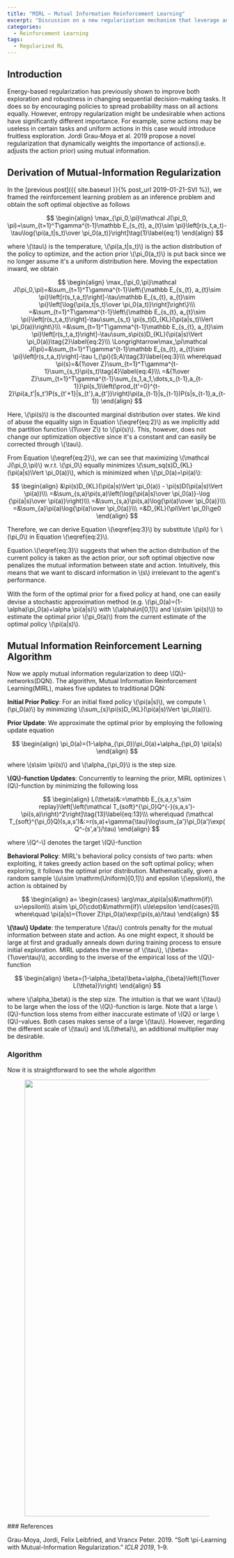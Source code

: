```yaml
---
title: "MIRL — Mutual Information Reinforcement Learning"
excerpt: "Discussion on a new regularization mechanism that leverage an optimal prior to explicitly penalize the mutual information between states and actions."
categories:
  - Reinforcement Learning
tags:
  - Regularized RL
---
```


## Introduction

Energy-based regularization has previously shown to improve both exploration and robustness in changing sequential decision-making tasks. It does so by encouraging policies to spread probability mass on all actions equally. However, entropy regularization might be undesirable when actions have significantly different importance. For example, some actions may be useless in certain tasks and uniform actions in this case would introduce fruitless exploration. Jordi Grau-Moya et al. 2019 propose a novel regularization that dynamically weights the importance of actions(i.e. adjusts the action prior) using mutual information. 

## Derivation of Mutual-Information Regularization

In the [previous post]({{ site.baseurl }}{% post_url 2019-01-21-SVI %}), we framed the reinforcement learning problem as an inference problem and obtain the soft optimal objective as follows

$$
\begin{align}
\max_{\pi_0,\pi}\mathcal J(\pi_0, \pi)=\sum_{t=1}^T\gamma^{t-1}\mathbb E_{s_{t}, a_{t}\sim \pi}\left[r(s_t,a_t)-\tau\log{\pi(a_t|s_t)\over \pi_0(a_t)}\right]\tag{1}\label{eq:1}
\end{align}
$$

where \\(\tau\\) is the temperature, \\(\pi(a_t|s_t)\\) is the action distribution of the policy to optimize, and the action prior \\(\pi_0(a_t)\\) is put back since we no longer assume it's a uniform distribution here. Moving the expectation inward, we obtain

$$
\begin{align}
\max_{\pi_0,\pi}\mathcal J(\pi_0,\pi)=&\sum_{t=1}^T\gamma^{t-1}\left\{\mathbb E_{s_{t}, a_{t}\sim \pi}\left[r(s_t,a_t)\right]-\tau\mathbb E_{s_{t}, a_{t}\sim \pi}\left[\log{\pi(a_t|s_t)\over \pi_0(a_t)}\right]\right\}\\\
=&\sum_{t=1}^T\gamma^{t-1}\left\{\mathbb E_{s_{t}, a_{t}\sim \pi}\left[r(s_t,a_t)\right]-\tau\sum_{s_t} \pi(s_t)D_{KL}(\pi(a|s_t)\Vert \pi_0(a))\right\}\\\
=&\sum_{t=1}^T\gamma^{t-1}\mathbb E_{s_{t}, a_{t}\sim \pi}\left[r(s_t,a_t)\right]-\tau\sum_s\pi(s)D_{KL}(\pi(a|s)\Vert \pi_0(a))\tag{2}\label{eq:2}\\\
\Longrightarrow\max_\pi\mathcal J(\pi)=&\sum_{t=1}^T\gamma^{t-1}\mathbb E_{s_{t}, a_{t}\sim \pi}\left[r(s_t,a_t)\right]-\tau I_{\pi}(S;A)\tag{3}\label{eq:3}\\\
where\quad \pi(s)=&{1\over Z}\sum_{t=1}^T\gamma^{t-1}\sum_{s_t}\pi(s_t)\tag{4}\label{eq:4}\\\
=&{1\over Z}\sum_{t=1}^T\gamma^{t-1}\sum_{s_1,a_1,\dots,s_{t-1},a_{t-1}}\pi(s_1)\left(\prod_{t'=0}^{t-2}\pi(a_t'|s_t')P(s_{t'+1}|s_{t'},a_{t'})\right)\pi(a_{t-1}|s_{t-1})P(s|s_{t-1},a_{t-1})
\end{align}
$$

Here, \\(\pi(s)\\) is the discounted marginal distribution over states. We kind of abuse the equality sign in Equation \\(\eqref{eq:2}\\) as we implicitly add the partition function \\(1\over Z\\) to \\(\pi(s)\\). This, however, does not change our optimization objective since it's a constant and can easily be corrected through \\(\tau\\). 

From Equation \\(\eqref{eq:2}\\),  we can see that maximizing \\(\mathcal J(\pi_0,\pi)\\) w.r.t. \\(\pi_0\\) equally minimizes \\(\sum_sq(s)D_{KL}(\pi(a|s)\Vert \pi_0(a))\\), which is minimized when \\(\pi_0(a)=\pi(a)\\):

$$
\begin{align}
&\pi(s)D_{KL}(\pi(a|s)\Vert \pi_0(a)) - \pi(s)D(\pi(a|s)\Vert \pi(a))\\\
=&\sum_{s,a}\pi(s,a)\left(\log{\pi(a|s)\over \pi_0(a)}-\log {\pi(a|s)\over \pi(a)}\right)\\\
=&\sum_{s,a}\pi(s,a)\log{\pi(a)\over \pi_0(a)}\\\
=&\sum_{a}\pi(a)\log{\pi(a)\over \pi_0(a)}\\\
=&D_{KL}(\pi\Vert \pi_0)\ge0
\end{align}
$$

Therefore, we can derive Equation \\(\eqref{eq:3}\\) by substitute \\(\pi\\) for \\(\pi_0\\) in Equation \\(\eqref{eq:2}\\).

Equation.\\(\eqref{eq:3}\\) suggests that when the action distribution of the current policy is taken as the action prior, our soft optimal objective now penalizes the mutual information between state and action. Intuitively, this means that we want to discard information in \\(s\\) irrelevant to the agent's performance.

With the form of the optimal prior for a ﬁxed policy at hand, one can easily devise a stochastic approximation method (e.g. \\(\pi_0(a)=(1-\alpha)\pi_0(a)+\alpha \pi(a|s)\\) with \\(\alpha\in[0,1]\\) and \\(s\sim \pi(s)\\)) to estimate the optimal prior \\(\pi_0(a)\\) from the current estimate of the optimal policy \\(\pi(a|s)\\). 

## Mutual Information Reinforcement Learning Algorithm

Now we apply mutual information regularization to deep \\(Q\\)-networks(DQN). The algorithm, Mutual Information Reinforcement Learning(MIRL), makes five updates to traditional DQN:

**Initial Prior Policy**: For an initial fixed policy \\(\pi(a|s)\\), we compute \\(\pi_0(a)\\) by minimizing \\(\sum_{s}\pi(s)D_{KL}(\pi(a|s)\Vert \pi_0(a))\\). 

**Prior Update**: We approximate the optimal prior by employing the following update equation

$$
\begin{align}
\pi_0(a)=(1-\alpha_{\pi_0})\pi_0(a)+\alpha_{\pi_0} \pi(a|s)
\end{align}
$$

where \\(s\sim \pi(s)\\) and \\(\alpha_{\pi_0}\\) is the step size.

**\\(Q\\)-function Updates**: Concurrently to learning the prior, MIRL optimizes \\(Q\\)-function by minimizing the following loss

$$
\begin{align}
L(\theta)&:=\mathbb E_{s,a,r,s'\sim replay}\left[\left(\mathcal T_{soft}^{\pi_0}Q^{-}(s,a,s')-\pi(s,a)\right)^2\right]\tag{13}\label{eq:13}\\\
where\quad (\mathcal T_{soft}^{\pi_0}Q)(s,a,s')&:=r(s,a)+\gamma{\tau}\log\sum_{a'}\pi_0(a')\exp( Q^-(s',a')/\tau)
\end{align}
$$

where \\(Q^-\\) denotes the target \\(Q\\)-function

**Behavioral Policy**: MIRL's behavioral policy consists of two parts: when exploiting, it takes greedy action based on the soft optimal policy; when exploring, it follows the optimal prior distribution. Mathematically, given a random sample \\(u\sim \mathrm{Uniform}[0,1]\\) and epsilon \\(\epsilon\\), the action is obtained by

$$
\begin{align}
a=
\begin{cases}
\arg\max_a\pi(a|s)&\mathrm{if}\ u>\epsilon\\\
a\sim \pi_0(\cdot)&\mathrm{if}\ u\le\epsilon
\end{cases}\\\
where\quad \pi(a|s)={1\over Z}\pi_0(a)\exp(\pi(s,a)/\tau)
\end{align}
$$

**\\(\tau\\) Update**: the temperature \\(\tau\\) controls penalty for the mutual information between state and action. As one might expect, it should be large at first and gradually anneals down during training process to ensure initial exploration. MIRL updates the inverse of \\(\tau\\), \\(\beta={1\over\tau}\\), according to the inverse of the empirical loss of the \\(Q\\)-function

$$
\begin{align}
\beta=(1-\alpha_\beta)\beta+\alpha_{\beta}\left({1\over L(\theta)}\right)
\end{align}
$$


where \\(\alpha_\beta\\) is the step size. The intuition is that we want \\(\tau\\) to be large when the loss of the \\(Q\\)-function is large. Note that a large \\(Q\\)-function loss stems from either inaccurate estimate of \\(Q\\) or large \\(Q\\)-values. Both cases makes sense of a large \\(\tau\\). However, regarding the different scale of \\(\tau\\) and \\(L(\theta)\\), an additional multiplier may be desirable.

### Algorithm

Now it is straightforward to see the whole algorithm

<figure>
  <img src="{{ '/images/soft optimality/MIRL.png' | absolute_url }}" alt="" width="1000">
  <figcaption></figcaption>
  <style>
    figure figcaption {
    text-align: center;
    }
  </style>
</figure>
### References

Grau-Moya, Jordi, Felix Leibfried, and Vrancx Peter. 2019. “Soft \pi-Learning with Mutual-Information Regularization.” *ICLR 2019*, 1–9.
